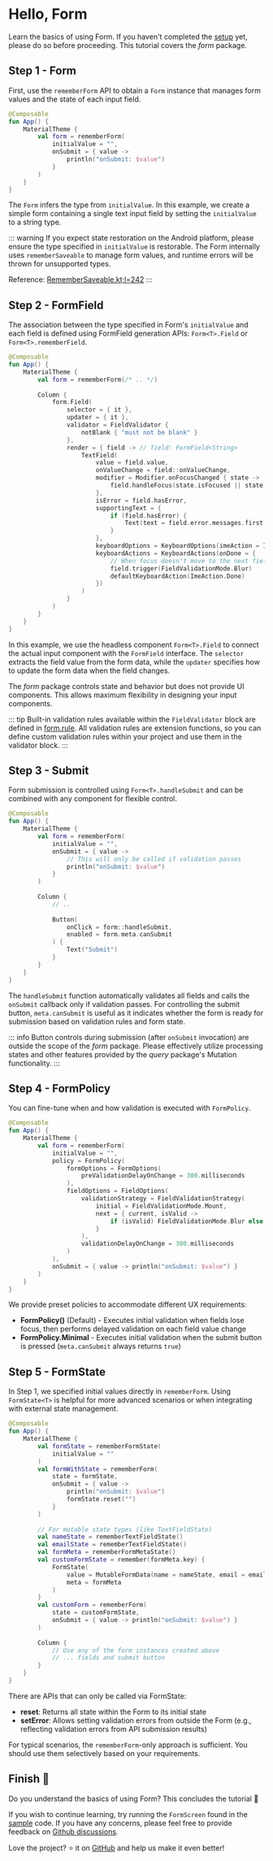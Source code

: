# Hello, Form

Learn the basics of using Form.
If you haven't completed the [setup](/guide/getting-started.html#download) yet, please do so before proceeding.
This tutorial covers the *form* package.


## Step 1 - Form

First, use the `rememberForm` API to obtain a `Form` instance that manages form values and the state of each input field.

```kotlin
@Composable
fun App() {
    MaterialTheme {
        val form = rememberForm(
            initialValue = "",
            onSubmit = { value ->
                println("onSubmit: $value")
            }
        )
    }
}
```

The `Form` infers the type from `initialValue`.
In this example, we create a simple form containing a single text input field by setting the `initialValue` to a string type.

::: warning
If you expect state restoration on the Android platform, please ensure the type specified in `initialValue` is restorable.
The Form internally uses `rememberSaveable` to manage form values, and runtime errors will be thrown for unsupported types.

Reference: [RememberSaveable.kt;l=242](https://cs.android.com/androidx/platform/frameworks/support/+/d0c824e32f7ac2012d926e7dbc1fc246a72c9bae:compose/runtime/runtime-saveable/src/commonMain/kotlin/androidx/compose/runtime/saveable/RememberSaveable.kt;l=242)
:::


## Step 2 - FormField

The association between the type specified in Form's `initialValue` and each field is defined using FormField generation APIs: `Form<T>.Field` or `Form<T>.rememberField`.

```kotlin
@Composable
fun App() {
    MaterialTheme {
        val form = rememberForm(/* .. */)
        
        Column {
            form.Field(
                selector = { it },
                updater = { it },
                validator = FieldValidator {
                    notBlank { "must not be blank" }
                },
                render = { field -> // field: FormField<String>
                    TextField(
                        value = field.value,
                        onValueChange = field::onValueChange,
                        modifier = Modifier.onFocusChanged { state ->
                            field.handleFocus(state.isFocused || state.hasFocus)
                        },
                        isError = field.hasError,
                        supportingText = {
                            if (field.hasError) {
                                Text(text = field.error.messages.first(), color = MaterialTheme.colorScheme.error)
                            }
                        },
                        keyboardOptions = KeyboardOptions(imeAction = ImeAction.Done),
                        keyboardActions = KeyboardActions(onDone = {
                            // When focus doesn't move to the next field, you need to manually trigger validation
                            field.trigger(FieldValidationMode.Blur)
                            defaultKeyboardAction(ImeAction.Done)
                        })
                    )
                }
            )
        }
    }
}
```

In this example, we use the headless component `Form<T>.Field` to connect the actual input component with the `FormField` interface.
The `selector` extracts the field value from the form data, while the `updater` specifies how to update the form data when the field changes.

The *form* package controls state and behavior but does not provide UI components. This allows maximum flexibility in designing your input components.

::: tip
Built-in validation rules available within the `FieldValidator` block are defined in [form.rule](https://github.com/soil-kt/soil/tree/main/soil-form/src/commonMain/kotlin/soil/form/rule).
All validation rules are extension functions, so you can define custom validation rules within your project and use them in the validator block.
:::


## Step 3 - Submit

Form submission is controlled using `Form<T>.handleSubmit` and can be combined with any component for flexible control.

```kotlin
@Composable
fun App() {
    MaterialTheme {
        val form = rememberForm(
            initialValue = "",
            onSubmit = { value -> 
                // This will only be called if validation passes
                println("onSubmit: $value") 
            }
        )
        
        Column {
            // ..
            
            Button(
                onClick = form::handleSubmit,
                enabled = form.meta.canSubmit
            ) {
                Text("Submit")
            }
        }
    }
}
```

The `handleSubmit` function automatically validates all fields and calls the `onSubmit` callback only if validation passes.
For controlling the submit button, `meta.canSubmit` is useful as it indicates whether the form is ready for submission based on validation rules and form state.

::: info
Button controls during submission (after `onSubmit` invocation) are outside the scope of the *form* package.
Please effectively utilize processing states and other features provided by the *query* package's Mutation functionality.
:::


## Step 4 - FormPolicy

You can fine-tune when and how validation is executed with `FormPolicy`.

```kotlin
@Composable
fun App() {
    MaterialTheme {
        val form = rememberForm(
            initialValue = "",
            policy = FormPolicy(
                formOptions = FormOptions(
                    preValidationDelayOnChange = 300.milliseconds
                ),
                fieldOptions = FieldOptions(
                    validationStrategy = FieldValidationStrategy(
                        initial = FieldValidationMode.Mount,
                        next = { current, isValid ->
                            if (isValid) FieldValidationMode.Blur else FieldValidationMode.Change
                        }
                    ),
                    validationDelayOnChange = 300.milliseconds
                )
            ),
            onSubmit = { value -> println("onSubmit: $value") }
        )
    }
}
```

We provide preset policies to accommodate different UX requirements:

- **FormPolicy()** (Default) - Executes initial validation when fields lose focus, then performs delayed validation on each field value change
- **FormPolicy.Minimal** - Executes initial validation when the submit button is pressed (`meta.canSubmit` always returns `true`)


## Step 5 - FormState

In Step 1, we specified initial values directly in `rememberForm`.
Using `FormState<T>` is helpful for more advanced scenarios or when integrating with external state management.

```kotlin
@Composable  
fun App() {
    MaterialTheme {
        val formState = rememberFormState(
            initialValue = ""
        )
        val formWithState = rememberForm(
            state = formState,
            onSubmit = { value -> 
                println("onSubmit: $value")
                formState.reset("")
            }
        )
        
        // For mutable state types (like TextFieldState)
        val nameState = rememberTextFieldState()
        val emailState = rememberTextFieldState()
        val formMeta = rememberFormMetaState()
        val customFormState = remember(formMeta.key) {
            FormState(
                value = MutableFormData(name = nameState, email = emailState),
                meta = formMeta
            )
        }
        val customForm = rememberForm(
            state = customFormState,
            onSubmit = { value -> println("onSubmit: $value") }
        )
        
        Column {
            // Use any of the form instances created above
            // ... fields and submit button
        }
    }
}
```

There are APIs that can only be called via FormState:

- **reset**: Returns all state within the Form to its initial state
- **setError**: Allows setting validation errors from outside the Form (e.g., reflecting validation errors from API submission results)

For typical scenarios, the `rememberForm`-only approach is sufficient. You should use them selectively based on your requirements.


## Finish :checkered_flag:

Do you understand the basics of using Form? This concludes the tutorial :confetti_ball:

If you wish to continue learning, try running the `FormScreen` found in the [sample](https://github.com/soil-kt/soil/tree/1.0.0-alpha10/sample/) code.
If you have any concerns, please feel free to provide feedback on [Github discussions](https://github.com/soil-kt/soil/discussions).

Love the project? :star: it on [GitHub](https://github.com/soil-kt/soil) and help us make it even better!
